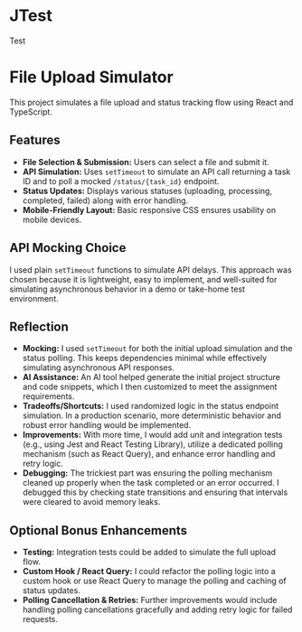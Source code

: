 # JTest
Test
# File Upload Simulator

This project simulates a file upload and status tracking flow using React and TypeScript.

## Features
- **File Selection & Submission:** Users can select a file and submit it.
- **API Simulation:** Uses `setTimeout` to simulate an API call returning a task ID and to poll a mocked `/status/{task_id}` endpoint.
- **Status Updates:** Displays various statuses (uploading, processing, completed, failed) along with error handling.
- **Mobile-Friendly Layout:** Basic responsive CSS ensures usability on mobile devices.

## API Mocking Choice
I used plain `setTimeout` functions to simulate API delays. This approach was chosen because it is lightweight, easy to implement, and well-suited for simulating asynchronous behavior in a demo or take-home test environment.

## Reflection
- **Mocking:** I used `setTimeout` for both the initial upload simulation and the status polling. This keeps dependencies minimal while effectively simulating asynchronous API responses.
- **AI Assistance:** An AI tool helped generate the initial project structure and code snippets, which I then customized to meet the assignment requirements.
- **Tradeoffs/Shortcuts:** I used randomized logic in the status endpoint simulation. In a production scenario, more deterministic behavior and robust error handling would be implemented.
- **Improvements:** With more time, I would add unit and integration tests (e.g., using Jest and React Testing Library), utilize a dedicated polling mechanism (such as React Query), and enhance error handling and retry logic.
- **Debugging:** The trickiest part was ensuring the polling mechanism cleaned up properly when the task completed or an error occurred. I debugged this by checking state transitions and ensuring that intervals were cleared to avoid memory leaks.

## Optional Bonus Enhancements
- **Testing:** Integration tests could be added to simulate the full upload flow.
- **Custom Hook / React Query:** I could refactor the polling logic into a custom hook or use React Query to manage the polling and caching of status updates.
- **Polling Cancellation & Retries:** Further improvements would include handling polling cancellations gracefully and adding retry logic for failed requests.
